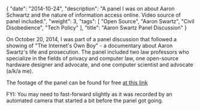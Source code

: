 {
   "date": "2014-10-24",
   "description": "A panel I was on about Aaron Schwartz and the nature of information access online. Video source of panel included.",
   "weight": 3,
   "tags": [
      "Open Source",
      "Aaron Swartz",
      "Civil Disobedience",
      "Tech Policy"
   ],
   "title": "Aaron Swartz Panel Discussion"
}

On October 20, 2014, I was part of a panel discussion that followed a showing of "The Internet's Own Boy" - a documentary about Aaron Swartz's life and prosecution.  The panel included two law professors who specialize in the fields of privacy and computer law, one open-source hardware designer and advocate, and one computer scientist and advocate (a/k/a me).

The footage of the panel can be found for free [at this link](http://classcapture.colorado.edu/Mediasite/Catalog/Full/5dbf4ddd76ce43f1a7d3ee5b2ba765e321)

FYI: You may need to fast-forward slightly as it was recorded by an automated camera that started a bit before the panel got going.


